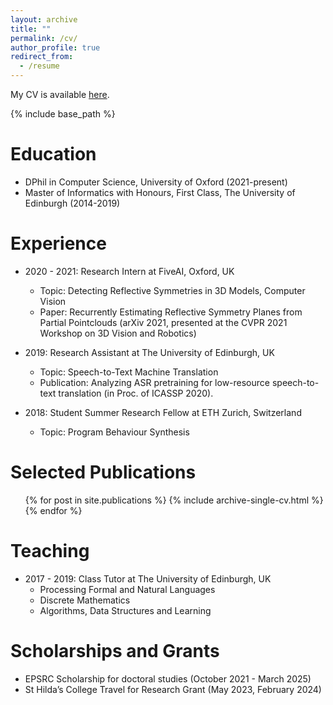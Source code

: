 ```yaml
---
layout: archive
title: ""
permalink: /cv/
author_profile: true
redirect_from:
  - /resume
---
```



My CV is available [here](https://github.com/mihaela-stoian/mihaela-stoian.github.io/blob/main/files/cv/MihaelaCatalinaStoian_CV09.pdf).

{% include base_path %}

Education
======
* DPhil in Computer Science, University of Oxford (2021-present)
* Master of Informatics with Honours, First Class, The University of Edinburgh (2014-2019)

Experience
======
* 2020 - 2021: Research Intern at FiveAI, Oxford, UK
  + Topic: Detecting Reflective Symmetries in 3D Models, Computer Vision
  + Paper: Recurrently Estimating Reflective Symmetry Planes from Partial Pointclouds (arXiv 2021, presented at the CVPR 2021 Workshop on 3D Vision and Robotics)

* 2019: Research Assistant at The University of Edinburgh, UK
  + Topic: Speech-to-Text Machine Translation
  + Publication: Analyzing ASR pretraining for low-resource speech-to-text translation (in
  Proc. of ICASSP 2020).


* 2018: Student Summer Research Fellow at ETH Zurich, Switzerland
  + Topic: Program Behaviour Synthesis



Selected Publications
======
  <ul>{% for post in site.publications %}
    {% include archive-single-cv.html %}
  {% endfor %}</ul>
  

  
Teaching
======
* 2017 - 2019: Class Tutor at The University of Edinburgh, UK
  + Processing Formal and Natural Languages
  + Discrete Mathematics
  + Algorithms, Data Structures and Learning
  
Scholarships and Grants
======
* EPSRC Scholarship for doctoral studies (October 2021 - March 2025)
* St Hilda’s College Travel for Research Grant (May 2023, February 2024)